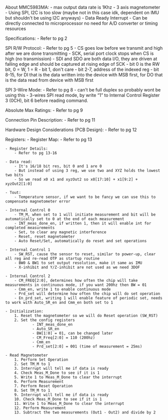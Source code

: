 

About MMC5983MA:
    - max output data rate is 1Khz
    - 3 axis magnetometer
    - Using SPI, I2C is too slow (maybe not in this case idk, dependent on IMU but shouldn't be using I2C anyways)
    - Data Ready Interrupt
    - Can be directly connected to microprocessor no need for A/D converter or timing resources

Specifications:
    - Refer to pg 2

SPI R/W Protocol:
    - Refer to pg 5
    - CS goes low before we transmit and high after we are done transmitting
    - SCK, serial port clock stops when CS is high (no transmission)
    - SDI and SDO are both data I/O, they are driven at falling edge and should be captured at rising edge of SCK
    - bit 0 is the RW bit, 0 = W, 1 = R
    - bit 1, don't care
    - bit 2-7, address of the indexed reg
    - bit 8-15, for DI that is the data written into the device with MSB first, for DO that is the data read from device with MSB first

SPI 3-Wire Mode:
    - Refer to pg 8
    - can't be full duplex so probably wont be using this
    - 3-wires SPI read mode, by write “1” to Internal Control Register 3 (0CH), bit 6 before reading command.

Absolute Max Ratings:
    - Refer to pg 9

Connection Pin Description:
    - Refer to pg 11

Hardware Design Considerations (PCB Design):
    - Refer to pg 12

Registers:
    - Register Map:
        - Refer to pg 13

    - Register Details:
        - Refer to pg 13-16

    - Data read:
        - It's 16/18 bit res, bit 0 and 1 are 0
        - But instead of using 3 reg, we use two and XYZ holds the lowest two bits
        - So we read x0 x1 and xyzOut2 so x0[17:10] + x1[9:2] + xyzOut2[1:0]

    - Tout:
        - Temperature sensor, if we want to be fancy we can use this to compensate magnetometer error

    - Internal Control 0
        - TM_M, when set to 1 will initiate measurement and bit will be automatically set to 0 at the end of each measurement
        - INT_meas_done_en, if written 1, then it will enable int for completed measurements
        - Set, to clear any magnetic interference
        - Reset, reset magnetometer
        - Auto Reset/Set, automatically do reset and set operations

    - Internal Control 1
        - SW_RST, cause the sensor to reset, similar to power-up, clear all reg and re-read OTP as startup routine
        - BW0 & BW1 to set output resolution, make it same as IMU
        - X-inhibit and Y/Z-inhibit are not used as we need 3DOF

    - Internal Control 2
        - CM_FREQ[2:0], determines how often the chip will take measurements in continuous mode, if you want 200hz then BW = 01
        - Cmm_en, write 1 to enable continuous mode
        - Prd_set will determine how often the chip will do set operation
        - En_prd_set, writing 1 will enable feature of periodic set, needs to work with Auto_SR_en and Cmm_en both set to 1

    - Initialization:
        1. Reset the magnetometer so we will do Reset operation (SW_RST)
        2. Set the config registers
                - INT_meas_done_en
                - Auto_SR_en
                - BW[1:0] = 01, can be changed later
                - CM_Freq[2:0] = 110 (200hz)
                - Cmm_en
                - Prd_set[2:0] = 001 (time of measurement = 25ms)

    - Read Magnetometer
        1. Perform Set Operation
        2. Set TM_M to 1
        3. Interrupt will tell me if data is ready
        4. Check Meas_M_Done to see if it is 1
        5. Write 1 to Meas_M_Done to clear the interrupt
        6. Perform Measurement
        7. Perform Reset Operation
        8. Set TM_M to 1
        9. Interrupt will tell me if data is ready
        10. Check Meas_M_Done to see if it is 1
        11. Write 1 to Meas_M_Done to clear the interrupt
        12. Perform Measurement
        13. Subtract the two measurements (Out1 - Out2) and divide by 2
